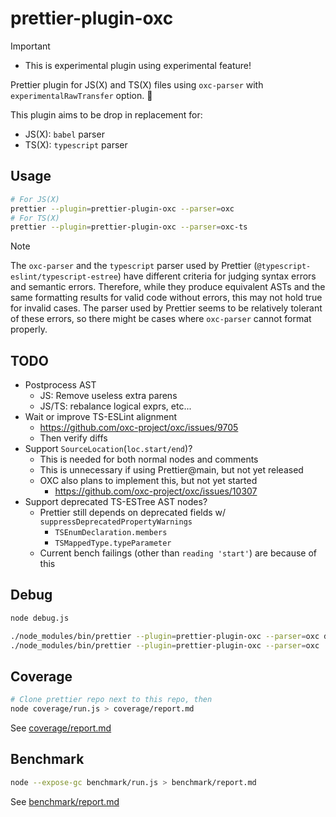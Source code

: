 # prettier-plugin-oxc

> [!IMPORTANT]
>
> - This is experimental plugin using experimental feature!

Prettier plugin for JS(X) and TS(X) files using `oxc-parser` with `experimentalRawTransfer` option. 🚀

This plugin aims to be drop in replacement for:

- JS(X): `babel` parser
- TS(X): `typescript` parser

## Usage

```sh
# For JS(X)
prettier --plugin=prettier-plugin-oxc --parser=oxc
# For TS(X)
prettier --plugin=prettier-plugin-oxc --parser=oxc-ts
```

> [!NOTE]
> The `oxc-parser` and the `typescript` parser used by Prettier (`@typescript-eslint/typescript-estree`) have different criteria for judging syntax errors and semantic errors.
> Therefore, while they produce equivalent ASTs and the same formatting results for valid code without errors, this may not hold true for invalid cases.
> The parser used by Prettier seems to be relatively tolerant of these errors, so there might be cases where `oxc-parser` cannot format properly.

## TODO

- Postprocess AST
  - JS: Remove useless extra parens
  - JS/TS: rebalance logical exprs, etc...
- Wait or improve TS-ESLint alignment
  - https://github.com/oxc-project/oxc/issues/9705
  - Then verify diffs
- Support `SourceLocation`(`loc.start/end`)?
  - This is needed for both normal nodes and comments
  - This is unnecessary if using Prettier@main, but not yet released
  - OXC also plans to implement this, but not yet started
    - https://github.com/oxc-project/oxc/issues/10307
- Support deprecated TS-ESTree AST nodes?
  - Prettier still depends on deprecated fields w/ `suppressDeprecatedPropertyWarnings`
    - `TSEnumDeclaration.members`
    - `TSMappedType.typeParameter`
  - Current bench failings (other than `reading 'start'`) are because of this

## Debug

```sh
node debug.js

./node_modules/bin/prettier --plugin=prettier-plugin-oxc --parser=oxc debug.js
./node_modules/bin/prettier --plugin=prettier-plugin-oxc --parser=oxc ./benchmark/fixtures/0028-kb.js
```

## Coverage

```sh
# Clone prettier repo next to this repo, then
node coverage/run.js > coverage/report.md
```

See [coverage/report.md](./coverage/report.md)

## Benchmark

```sh
node --expose-gc benchmark/run.js > benchmark/report.md
```

See [benchmark/report.md](./benchmark/report.md)

